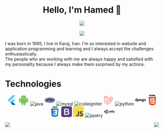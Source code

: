 <h1 align="center">Hello, I'm Hamed 👋</h1>

<p align="center">
<img src="https://komarev.com/ghpvc/?username=HamedTaherpour&label=Profile+Views" />
</p>

<p align="center">
<img height="250" src="https://media.giphy.com/media/L0BMRbmQDOy03Z7A36/giphy.gif" />
</p>

I was born in 1995, I live in Karaj, Iran. I'm so interested in website and application
programming and learning and I always accept the challenges enthusiastically.
<br>
The people who are working with me are always happy and satisfied with my personality
because I always make them surprised by my actions.

 <h1 align="left">Technologies</h1> 
 
<p align="center">
<img height="35" width="35" src="https://raw.githubusercontent.com/github/explore/80688e429a7d4ef2fca1e82350fe8e3517d3494d/topics/flutter/flutter.png" title="flutter" alt="flutter"/>
<img height="35" width="35" src="https://raw.githubusercontent.com/github/explore/80688e429a7d4ef2fca1e82350fe8e3517d3494d/topics/android/android.png" title="android" alt="android"/>
<img height="35" width="35" src="https://devicons.github.io/devicon/devicon.git/icons/java/java-original.svg" title="java" alt="java"/>
<img height="35" width="35" src="https://raw.githubusercontent.com/github/explore/80688e429a7d4ef2fca1e82350fe8e3517d3494d/topics/php/php.png" title="php" alt="php"/>
<img height="35" width="35" src="https://devicons.github.io/devicon/devicon.git/icons/mysql/mysql-original.svg" title="mysql" alt="mysql"/>
<img height="35" width="35" src="https://devicons.github.io/devicon/devicon.git/icons/codeigniter/codeigniter-plain.svg" title="codeigniter" alt="codeigniter"/>
<img height="35" width="35" src="https://raw.githubusercontent.com/github/explore/80688e429a7d4ef2fca1e82350fe8e3517d3494d/topics/laravel/laravel.png" title="laravel" alt="laravel"/>
<img height="35" width="35" src="https://devicons.github.io/devicon/devicon.git/icons/python/python-original.svg" title="python" alt="python"/>
<img height="35" width="35" src="https://raw.githubusercontent.com/github/explore/80688e429a7d4ef2fca1e82350fe8e3517d3494d/topics/django/django.png" title="django" alt="django"/>
<img height="35" width="35" src="https://raw.githubusercontent.com/github/explore/80688e429a7d4ef2fca1e82350fe8e3517d3494d/topics/html/html.png" title="html" alt="html"/>
<img height="35" width="35" src="https://raw.githubusercontent.com/github/explore/80688e429a7d4ef2fca1e82350fe8e3517d3494d/topics/css/css.png" title="css" alt="css"/>
<img height="35" width="35" src="https://raw.githubusercontent.com/github/explore/80688e429a7d4ef2fca1e82350fe8e3517d3494d/topics/bootstrap/bootstrap.png" title="bootstrap" alt="bootstrap"/>
<img height="35" width="35" src="https://raw.githubusercontent.com/github/explore/80688e429a7d4ef2fca1e82350fe8e3517d3494d/topics/javascript/javascript.png" title="javascript" alt="javascript"/>
<img height="35" width="35" src="https://devicons.github.io/devicon/devicon.git/icons/jquery/jquery-plain.svg" title="jquery" alt="jquery"/>
<img height="35" width="35" src="https://raw.githubusercontent.com/github/explore/80688e429a7d4ef2fca1e82350fe8e3517d3494d/topics/unity/unity.png" title="unity" alt="unity"/>
</p>


<img align="left" src="https://github-readme-stats.vercel.app/api/top-langs/?username=HamedTaherpour&hide=html&hide_border=true"/>
<img align="right" src="https://github-readme-stats.vercel.app/api?username=HamedTaherpour&count_private=true&hide_border=true" />
